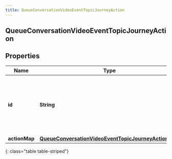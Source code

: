 ```yaml
---
title: QueueConversationVideoEventTopicJourneyAction
---
```


## QueueConversationVideoEventTopicJourneyAction

## Properties

| Name          | Type                                                                                                                             | Description                                                                          | Notes      |
| ------------- | -------------------------------------------------------------------------------------------------------------------------------- | ------------------------------------------------------------------------------------ | ---------- |
| **id**        | <!----><!---->**String**<!---->                                                                                                  | The ID of an action from the Journey System (an action is spawned from an actionMap) | [optional] |
| **actionMap** | <!----><!---->[**QueueConversationVideoEventTopicJourneyActionMap**](QueueConversationVideoEventTopicJourneyActionMap.md)<!----> |                                                                                      | [optional] |

{: class="table table-striped"}
